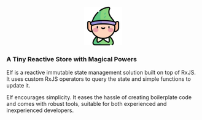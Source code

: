 <p align="center">
 <img width="20%" height="20%" src="elf.png">
</p>

### A Tiny Reactive Store with Magical Powers

Elf is a reactive immutable state management solution built on top of RxJS. It uses custom RxJS operators to query the state and simple functions to update it.

Elf encourages simplicity. It eases the hassle of creating boilerplate code and comes with robust tools, suitable for both experienced and inexperienced developers.

